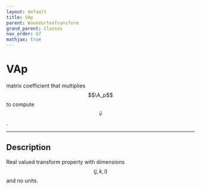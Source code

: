 ```yaml
---
layout: default
title: VAp
parent: WaveVortexTransform
grand_parent: Classes
nav_order: 67
mathjax: true
---
```


#  VAp

matrix coefficient that multiplies $$\A_p$$ to compute $$\bar{v}$$.


---

## Description
Real valued transform property with dimensions $$(j,k,l)$$ and no units.

